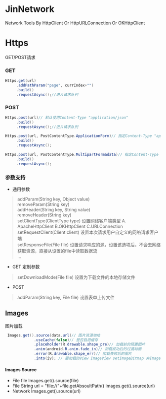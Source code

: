 # JinNetwork
Network Tools By HttpClient Or HttpURLConnection Or OKHttpClient

# Https 
GET/POST请求
### GET
```java
Https.get(url)
     .addPathParam("page", currIndex+"")
     .build()
     .requestAsync();//进入请求队列
```
### POST
```Java
Https.post(url)// 默认使用Content-Type "application/json"
     .build()
     .requestAsync();//进入请求队列
     
Https.post(url, PostContentType.ApplicationForm)// 指定Content-Type "application/x-www-form-urlencoded"
     .build()
     .requestAsync();
   
Https.post(url, PostContentType.MultipartFormadata)// 指定Content-Type "multipart/form-data"
     .build()
     .requestAsync();
```

### 参数支持
* 通用参数
> addParam(String key, Object value)  
> removeParam(String key)  
> addHeader(String key, String value)  
> removeHeader(String key)  
> setClientType(ClientType type) 设置网络客户端类型 A. ApacheHttpClient B.OKHttpClient C.URLConnection  
> setRequestClient(Client client) 设置本次请求用户自定义的网络请求客户端  
> setResponseFile(File file) 设置请求响应的源，设置该选项后，不会去网络获取资源，直接从设置的file中读取数据流  
> ...  
* GET 定制参数 
> setDownloadMode(File file) 设置为下载文件的本地存储文件  
* POST
> addParam(String key, File file) 设置表单上传文件  
## Images 
图片加载
```Java
 Images.get().source(data.url)// 图片资源地址
             .useCache(false)// 是否启用缓存
             .placeholder(R.drawable.shape_pre)// 加载前的预置图片
             .anim(android.R.anim.fade_in)// 加载成功后的过渡动画
             .error(R.drawable.shape_err)// 加载失败后的图片
             .into(iv); // 要加载的View ImageView setImageBitmap 非ImageView setBackgroundDrawable
```

#### Images Source
* File file Images.get().source(file)
* File String url = "file://"+file.getAbsoultPath() Images.get().source(url)
* Network Images.get().source(url)
  
